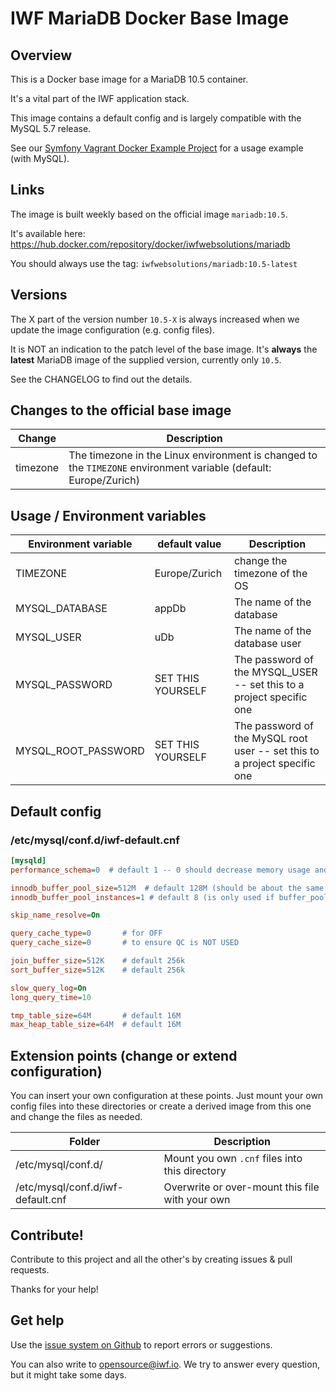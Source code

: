 # IWF MariaDB Docker Base Image


## Overview

This is a Docker base image for a MariaDB 10.5 container.

It's a vital part of the IWF application stack.

This image contains a default config and is largely compatible with the MySQL 5.7 release.

See our [Symfony Vagrant Docker Example Project](https://github.com/iwf-web/symfony-vagrant-docker-example) for a usage example (with MySQL).


## Links

The image is built weekly based on the official image `mariadb:10.5`.

It's available here: https://hub.docker.com/repository/docker/iwfwebsolutions/mariadb

You should always use the tag: `iwfwebsolutions/mariadb:10.5-latest`


## Versions

The X part of the version number `10.5-X` is always increased when we update the image configuration (e.g. config files).

It is NOT an indication to the patch level of the base image. It's **always** the **latest** MariaDB image of the supplied version, 
currently only `10.5`.

See the CHANGELOG to find out the details.


## Changes to the official base image

Change     | Description
-----------|--------------
timezone   | The timezone in the Linux environment is changed to the `TIMEZONE` environment variable (default: Europe/Zurich)


 
## Usage / Environment variables

Environment variable  | default value  | Description
----------------------|----------------|---------------
TIMEZONE              | Europe/Zurich  | change the timezone of the OS
MYSQL_DATABASE        | appDb          | The name of the database
MYSQL_USER            | uDb            | The name of the database user
MYSQL_PASSWORD        | SET THIS YOURSELF  | The password of the MYSQL_USER -- set this to a project specific one
MYSQL_ROOT_PASSWORD   | SET THIS YOURSELF  | The password of the MySQL root user -- set this to a project specific one


## Default config

### /etc/mysql/conf.d/iwf-default.cnf

```ini
[mysqld]
performance_schema=0  # default 1 -- 0 should decrease memory usage and performance, only enable this for debugging

innodb_buffer_pool_size=512M  # default 128M (should be about the same as the mem limit)
innodb_buffer_pool_instances=1 # default 8 (is only used if buffer_pool_size > 1GB)

skip_name_resolve=On

query_cache_type=0       # for OFF
query_cache_size=0       # to ensure QC is NOT USED

join_buffer_size=512K    # default 256k
sort_buffer_size=512K    # default 256k

slow_query_log=On
long_query_time=10

tmp_table_size=64M       # default 16M
max_heap_table_size=64M  # default 16M
```

## Extension points (change or extend configuration)

You can insert your own configuration at these points. Just mount your own config files into these directories or create a derived image from this one and change the files as needed.

Folder      | Description
------------|-------------
/etc/mysql/conf.d/   | Mount you own `.cnf` files into this directory
/etc/mysql/conf.d/iwf-default.cnf  | Overwrite or over-mount this file with your own


## Contribute!

Contribute to this project and all the other's by creating issues & pull requests.

Thanks for your help!


## Get help

Use the [issue system on Github](https://github.com/iwf-web/docker-nginx) to report errors or suggestions.

You can also write to opensource@iwf.io. We try to answer every question, but it might take some days.

 
